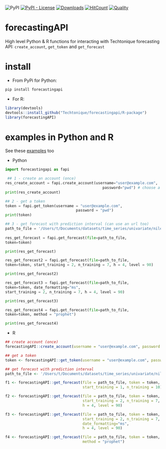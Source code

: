 
![PyPI](https://img.shields.io/pypi/v/forecastingAPI) [![PyPI - License](https://img.shields.io/pypi/l/forecastingAPI)](https://github.com/Techtonique/forecastingAPI/blob/master/LICENSE) [![Downloads](https://pepy.tech/badge/forecastingAPI)](https://pepy.tech/project/forecastingAPI) 
[![HitCount](https://hits.dwyl.com/Techtonique/forecastingAPI.svg?style=flat-square)](http://hits.dwyl.com/Techtonique/forecastingAPI)
[![Quality](https://www.codefactor.io/repository/github/techtonique/forecastingAPI/badge)](https://www.codefactor.io/repository/github/techtonique/forecastingAPI)

# forecastingAPI

High level Python & R functions for interacting with Techtonique forecasting API: `create_account`, 
`get_token` and `get_forecast`

# install 

- From PyPi for Python:

```bash
pip install forecastingapi
```

- For R:

```R
library(devtools)
devtools::install_github("Techtonique/forecastingapi/R-package")
library(forecastingAPI)
```

# examples in Python and R 

See these [examples](./examples/example.py) too

- Python

```python
import forecastingapi as fapi

 ## 1 - create an account (once)
res_create_account = fapi.create_account(username="user@example.com", 
                                            password="pwd") # choose a better password
print(res_create_account)

## 2 - get a token 
token = fapi.get_token(username = "user@example.com",
                                password = "pwd")
print(token)

## 3 - get forecast with prediction interval (can use an url too)
path_to_file = '/Users/t/Documents/datasets/time_series/univariate/nile.csv' # (examples:https://github.com/Techtonique/datasets/tree/main/time_series/univariate)
    
res_get_forecast = fapi.get_forecast(file=path_to_file, 
token=token)

print(res_get_forecast)

res_get_forecast2 = fapi.get_forecast(file=path_to_file, 
token=token, start_training = 2, n_training = 7, h = 4, level = 90)

print(res_get_forecast2)

res_get_forecast3 = fapi.get_forecast(file=path_to_file, 
token=token, date_formatting="ms",
start_training = 2, n_training = 7, h = 4, level = 90)

print(res_get_forecast3)

res_get_forecast4 = fapi.get_forecast(file=path_to_file, 
token=token, method = "prophet")

print(res_get_forecast4)
```

- R 

```R
## create account (once)
forecastingAPI::create_account(username = "user@example.com", password = "pwd") # choose a better password

## get a token
token <- forecastingAPI::get_token(username = "user@example.com", password = "pwd")

## get forecast with prediction interval
path_to_file <- '/Users/t/Documents/datasets/time_series/univariate/nile.csv' # (examples:https://github.com/Techtonique/datasets/tree/main/time_series/univariate)

f1 <- forecastingAPI::get_forecast(file = path_to_file, token = token,
                                   start_training = 1, n_training = 10)

f2 <- forecastingAPI::get_forecast(file = path_to_file, token = token,
                                   start_training = 2, n_training = 7,
                                   h = 4, level = 90)

f3 <- forecastingAPI::get_forecast(file = path_to_file, token = token,
                                   start_training = 2, n_training = 7,
                                   date_formatting="ms",
                                   h = 4, level = 90)

f4 <- forecastingAPI::get_forecast(file = path_to_file, token = token,
                                   method = "prophet")
```
